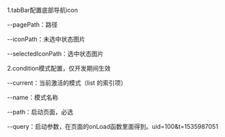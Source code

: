 1.tabBar配置底部导航icon

  --pagePath：路径

  --iconPath：未选中状态图片

  --selectedIconPath：选中状态图片

2.condition模式配置，仅开发期间生效

  --current：当前激活的模式（list 的索引项）

  --name：模式名称

  --path：启动页面，必选
  
  --query：启动参数，在页面的onLoad函数里面得到。uid=100&t=1535987051